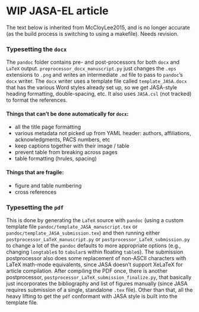 # WIP JASA-EL article
The text below is inherited from McCloyLee2015, and is no longer accurate (as the build process is switching to using a makefile). Needs revision.

### Typesetting the `docx`
The `pandoc` folder contains pre- and post-processors for both `docx` and `LaTeX` output. `preprocessor_docx_manuscript.py` just changes the `.eps` extensions to `.png` and writes an intermediate `.md` file to pass to `pandoc`’s `docx` writer. The `docx` writer uses a template file called `template_JASA.docx` that has the various Word styles already set up, so we get JASA-style heading formatting, double-spacing, etc. It also uses `JASA.csl` (not tracked) to format the references.

#### Things that can’t be done automatically for `docx`:
- all the title page formatting
- various metadata not picked up from YAML header: authors, affiliations, acknowledgments, PACS numbers, etc
- keep captions together with their image / table
- prevent table from breaking across pages
- table formatting (hrules, spacing)

#### Things that are fragile:
- figure and table numbering
- cross references

### Typesetting the `pdf`
This is done by generating the `LaTeX` source with `pandoc` (using a custom template file `pandoc/template_JASA_manuscript.tex` or `pandoc/template_JASA_submission.tex`) and then running either `postprocessor_LaTeX_manuscript.py` or `postprocessor_LaTeX_submission.py` to change a lot of the `pandoc` defaults to more appropriate options (e.g., changing `longtable`s to `tabular`s within floating `table`s). The submission postprocessor also does some replacement of non-ASCII characters with LaTeX math-mode equivalents, since JASA doesn’t support XeLaTeX for article compilation. After compiling the PDF once, there is another postprocessor, `postprocessor_LaTeX_submission_finalize.py`, that basically just incorporates the bibliography and list of figures manually (since JASA requires submission of a single, standalone `.tex` file). Other than that, all the heavy lifting to get the `pdf` conformant with JASA style is built into the template file.
